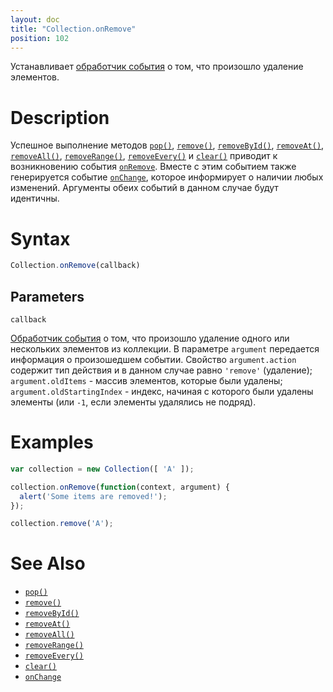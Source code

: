 ```yaml
---
layout: doc
title: "Collection.onRemove"
position: 102
---
```


Устанавливает [обработчик события](../../Script/) о том, что произошло удаление элементов.

# Description

Успешное выполнение методов [`pop()`](../Collection.pop/), [`remove()`](../Collection.remove/),
[`removeById()`](../Collection.removeById/), [`removeAt()`](../Collection.removeAt/),
[`removeAll()`](../Collection.removeAll/), [`removeRange()`](../Collection.removeRange/),
[`removeEvery()`](../Collection.removeEvery/) и [`clear()`](../Collection.clear/)
приводит к возникновению события [`onRemove`](../Collection.onRemove/). Вместе с этим событием
также генерируется событие [`onChange`](../Collection.onChange/), которое информирует о наличии
любых изменений. Аргументы обеих событий в данном случае будут идентичны.

# Syntax

```js
Collection.onRemove(callback)
```

## Parameters

`callback`

[Обработчик события](../../Script/) о том, что произошло удаление одного или нескольких
элементов из коллекции. В параметре `argument` передается информация о произошедшем событии.
Свойство `argument.action` содержит тип действия и в данном случае равно `'remove'` (удаление);
`argument.oldItems` - массив элементов, которые были удалены; `argument.oldStartingIndex` - индекс,
начиная с которого были удалены элементы (или `-1`, если элементы удалялись не подряд).

# Examples

```js
var collection = new Collection([ 'A' ]);

collection.onRemove(function(context, argument) {
  alert('Some items are removed!');
});

collection.remove('A');
```

# See Also

* [`pop()`](../Collection.pop/)
* [`remove()`](../Collection.remove/)
* [`removeById()`](../Collection.removeById/)
* [`removeAt()`](../Collection.removeAt/)
* [`removeAll()`](../Collection.removeAll/)
* [`removeRange()`](../Collection.removeRange/)
* [`removeEvery()`](../Collection.removeEvery/)
* [`clear()`](../Collection.clear/)
* [`onChange`](../Collection.onChange/)
